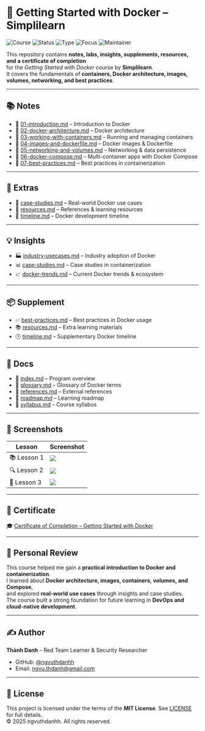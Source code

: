 # 🐳 Getting Started with Docker – Simplilearn

![Course](https://img.shields.io/badge/Simplilearn-Getting%20Started%20with%20Docker-blue?style=flat-square&logo=docker)
![Status](https://img.shields.io/badge/Status-Completed-brightgreen?style=flat-square&logo=verizon)
![Type](https://img.shields.io/badge/Type-Learning%20Project-orange?style=flat-square&logo=notion)
![Focus](https://img.shields.io/badge/Focus-Docker%20%26%20Containerization-informational?style=flat-square&logo=github)
![Maintainer](https://img.shields.io/badge/Maintainer-Thành%20Danh-blueviolet?style=flat-square&logo=github)

This repository contains **notes, labs, insights, supplements, resources, and a certificate of completion**  
for the *Getting Started with Docker* course by **Simplilearn**.  
It covers the fundamentals of **containers, Docker architecture, images, volumes, networking, and best practices**.

---

## 📚 Notes
- 📄 [01-introduction.md](./notes/01-introduction.md) – Introduction to Docker  
- 📄 [02-docker-architecture.md](./notes/02-docker-architecture.md) – Docker architecture  
- 📄 [03-working-with-containers.md](./notes/03-working-with-containers.md) – Running and managing containers  
- 📄 [04-images-and-dockerfile.md](./notes/04-images-and-dockerfile.md) – Docker images & Dockerfile  
- 📄 [05-networking-and-volumes.md](./notes/05-networking-and-volumes.md) – Networking & data persistence  
- 📄 [06-docker-compose.md](./notes/06-docker-compose.md) – Multi-container apps with Docker Compose  
- 📄 [07-best-practices.md](./notes/07-best-practices.md) – Best practices in containerization  

---

## 🔬 Extras
- 📑 [case-studies.md](./extras/case-studies.md) – Real-world Docker use cases  
- 📑 [resources.md](./extras/resources.md) – References & learning resources  
- 📆 [timeline.md](./extras/timeline.md) – Docker development timeline  

---

## 💡 Insights
- 🏭 [industry-usecases.md](./insights/industry-usecases.md) – Industry adoption of Docker  
- 📊 [case-studies.md](./insights/case-studies.md) – Case studies in containerization  
- 📈 [docker-trends.md](./insights/docker-trends.md) – Current Docker trends & ecosystem  

---

## 📦 Supplement
- ✅ [best-practices.md](./supplement/best-practices.md) – Best practices in Docker usage  
- 📚 [resources.md](./supplement/resources.md) – Extra learning materials  
- 🕒 [timeline.md](./supplement/timeline.md) – Supplementary Docker timeline  

---

## 📖 Docs
- 📘 [index.md](./docs/index.md) – Program overview  
- 📘 [glossary.md](./docs/glossary.md) – Glossary of Docker terms  
- 📘 [references.md](./docs/references.md) – External references  
- 📘 [roadmap.md](./docs/roadmap.md) – Learning roadmap  
- 📘 [syllabus.md](./docs/syllabus.md) – Course syllabus  

---

## 📸 Screenshots

| Lesson | Screenshot |
|--------|------------|
| 📚 Lesson 1 | ![](./screenshots/lesson1.png) |
| 🔍 Lesson 2 | ![](./screenshots/lesson2.png) |
| 🧩 Lesson 3 | ![](./screenshots/lesson3.png) |

---

## 📜 Certificate
🎓 [Certificate of Completion – Getting Started with Docker](./cert/Getting%20Started%20with%20Docker.pdf)  

---

## 📝 Personal Review
This course helped me gain a **practical introduction to Docker and containerization**.  
I learned about **Docker architecture, images, containers, volumes, and Compose**,  
and explored **real-world use cases** through insights and case studies.  
The course built a strong foundation for future learning in **DevOps and cloud-native development**.  

---

## ✍️ Author
**Thành Danh** – Red Team Learner & Security Researcher  

- GitHub: [@ngvuthdanhh](https://github.com/ngvuthdanhh)  
- Email: ngvu.thdanh@gmail.com  

---

## 📄 License
This project is licensed under the terms of the **MIT License**. See [LICENSE](./LICENSE) for full details.  
© 2025 ngvuthdanhh. All rights reserved.  
